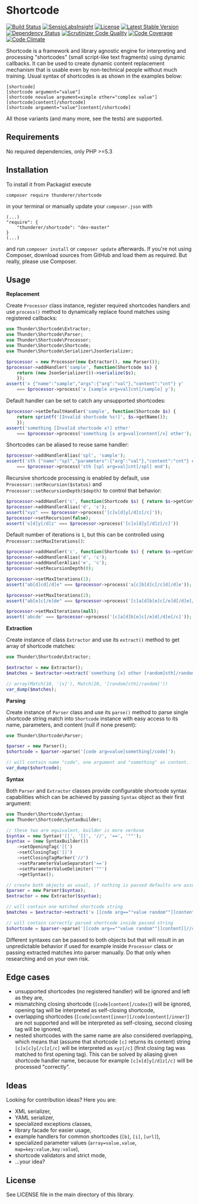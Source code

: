 # Shortcode

[![Build Status](https://travis-ci.org/thunderer/Shortcode.png?branch=master)](https://travis-ci.org/thunderer/Shortcode)
[![SensioLabsInsight](https://insight.sensiolabs.com/projects/5235d5e3-d112-48df-bc07-d4555aef293d/mini.png)](https://insight.sensiolabs.com/projects/5235d5e3-d112-48df-bc07-d4555aef293d)
[![License](https://poser.pugx.org/thunderer/shortcode/license.svg)](https://packagist.org/packages/thunderer/shortcode)
[![Latest Stable Version](https://poser.pugx.org/thunderer/shortcode/v/stable.svg)](https://packagist.org/packages/thunderer/shortcode)
[![Dependency Status](https://www.versioneye.com/user/projects/551d5385971f7847ca000002/badge.svg?style=flat)](https://www.versioneye.com/user/projects/551d5385971f7847ca000002)
[![Scrutinizer Code Quality](https://scrutinizer-ci.com/g/thunderer/Shortcode/badges/quality-score.png?b=master)](https://scrutinizer-ci.com/g/thunderer/Shortcode/?branch=master)
[![Code Coverage](https://scrutinizer-ci.com/g/thunderer/Shortcode/badges/coverage.png?b=master)](https://scrutinizer-ci.com/g/thunderer/Shortcode/?branch=master)
[![Code Climate](https://codeclimate.com/github/thunderer/Shortcode/badges/gpa.svg)](https://codeclimate.com/github/thunderer/Shortcode)

Shortcode is a framework and library agnostic engine for interpreting and processing "shortcodes" (small script-like text fragments) using dynamic callbacks. It can be used to create dynamic content replacement mechanism that is usable even by non-technical people without much training. Usual syntax of shortcodes is as shown in the examples below:

```
[shortcode]
[shortcode argument="value"]
[shortcode novalue argument=simple other="complex value"]
[shortcode]content[/shortcode]
[shortcode argument="value"]content[/shortcode]
```

All those variants (and many more, see the tests) are supported.

## Requirements

No required dependencies, only PHP >=5.3

## Installation

To install it from Packagist execute

```
composer require thunderer/shortcode
```

in your terminal or manually update your `composer.json` with

```
(...)
"require": {
    "thunderer/shortcode": "dev-master"
}
(...)
```

and run `composer install` or `composer update` afterwards. If you're not using Composer, download sources from GitHub and load them as required. But really, please use Composer.

## Usage

**Replacement**

Create `Processor` class instance, register required shortcodes handlers and use `process()` method to dynamically replace found matches using registered callbacks:

```php
use Thunder\Shortcode\Extractor;
use Thunder\Shortcode\Parser;
use Thunder\Shortcode\Processor;
use Thunder\Shortcode\Shortcode;
use Thunder\Shortcode\Serializer\JsonSerializer;

$processor = new Processor(new Extractor(), new Parser());
$processor->addHandler('sample', function(Shortcode $s) {    
    return (new JsonSerializer())->serialize($s);
    });
assert('x {"name":"sample","args":{"arg":"val"},"content":"cnt"} y'
    === $processor->process('x [sample arg=val]cnt[/sample] y');
```

Default handler can be set to catch any unsupported shortcodes:

```php
$processor->setDefaultHandler('sample', function(Shortcode $s) {    
    return sprintf('[Invalid shortcode %s!]', $s->getName());
    });
assert('something [Invalid shortcode x!] other' 
    === $processor->process('something [x arg=val]content[/x] other');
```

Shortcodes can be aliased to reuse same handler:

```php
$processor->addHandlerAlias('spl', 'sample');
assert('sth {"name":"spl","parameters":{"arg":"val"},"content":"cnt"} end'
    === $processor->process('sth [spl arg=val]cnt[/spl] end');
```

Recursive shortcode processing is enabled by default, use `Processor::setRecursion($status)` and `Processor::setRecursionDepth($depth)` to control that behavior:

```php
$processor->addHandler('c', function(Shortcode $s) { return $s->getContent() })
$processor->addHandlerAlias('d', 'c');
assert("xyz" === $processor->process('[c]x[d]y[/d]z[/c]'));
$processor->setRecursion(false);
assert('x[d]y[/d]z' === $processor->process('[c]x[d]y[/d]z[/c]'))
```

Default number of iterations is `1`, but this can be controlled using `Processor::setMaxIterations()`:

```php
$processor->addHandler('c', function(Shortcode $s) { return $s->getContent() })
$processor->addHandlerAlias('d', 'c');
$processor->addHandlerAlias('e', 'c');
$processor->setRecursionDepth(0);

$processor->setMaxIterations(1);
assert("ab[d]cd[/d]e" === $processor->process('a[c]b[d]c[/c]d[/d]e'));

$processor->setMaxIterations(2);
assert("ab[e]c[/e]de" === $processor->process('[c]a[d]b[e]c[/e]d[/d]e[/c]'));

$processor->setMaxIterations(null);
assert('abcde' === $processor->process('[c]a[d]b[e]c[/e]d[/d]e[/c]'));
```

**Extraction**

Create instance of class `Extractor` and use its `extract()` method to get array of shortcode matches:

```php
use Thunder\Shortcode\Extractor;

$extractor = new Extractor();
$matches = $extractor->extract('something [x] other [random]sth[/random] other');

// array(Match(10, '[x]'), Match(20, '[random]sth[/random]'))
var_dump($matches);
```

**Parsing**

Create instance of `Parser` class and use its `parse()` method to parse single shortcode string match into `Shortcode` instance with easy access to its name, parameters, and content (null if none present):

```php
use Thunder\Shortcode\Parser;

$parser = new Parser();
$shortcode = $parser->parse('[code arg=value]something[/code]');

// will contain name "code", one argument and "something" as content.
var_dump($shortcode);
```
**Syntax**

Both `Parser` and `Extractor` classes provide configurable shortcode syntax capabilities which can be achieved by passing `Syntax` object as their first argument:

```php
use Thunder\Shortcode\Syntax;
use Thunder\Shortcode\SyntaxBuilder;

// these two are equivalent, builder is more verbose
$syntax = new Syntax('[[', ']]', '//', '==', '""');
$syntax = (new SyntaxBuilder())
    ->setOpeningTag('[[')
    ->setClosingTag(']]')
    ->setClosingTagMarker('//')
    ->setParameterValueSeparator('==')
    ->setParameterValueDelimiter('""')
    ->getSyntax();

// create both objects as usual, if nothing is passed defaults are assumed
$parser = new Parser($syntax);
$extractor = new Extractor($syntax);

// will contain one matched shortcode string 
$matches = $extractor->extract('x [[code arg==""value random""]]content[[//code]] y');

// will contain correctly parsed shortcode inside passed string
$shortcode = $parser->parse('[[code arg==""value random""]]content[[//code]]');
```

Different syntaxes can be passed to both objects but that will result in an unpredictable behavior if used for example inside `Processor` class or passing extracted matches into parser manually. Do that only when researching and on your own risk.

## Edge cases

* unsupported shortcodes (no registered handler) will be ignored and left as they are,
* mismatching closing shortcode (`[code]content[/codex]`) will be ignored, opening tag will be interpreted as self-closing shortcode,
* overlapping shortcodes (`[code]content[inner][/code]content[/inner]`) are not supported and will be interpreted as self-closing, second closing tag will be ignored,
* nested shortcodes with the same name are also considered overlapping, which means that (assume that shortcode `[c]` returns its content) string `[c]x[c]y[/c]z[/c]` will be interpreted as `xyz[/c]` (first closing tag was matched to first opening tag). This can be solved by aliasing given shortcode handler name, because for example `[c]x[d]y[/d]z[/c]` will be processed "correctly".

## Ideas

Looking for contribution ideas? Here you are:

* XML serializer,
* YAML serializer,
* specialized exceptions classes,
* library facade for easier usage,
* example handlers for common shortcodes (`[b]`, `[i]`, `[url]`),
* specialized parameter values (`array=value,value`, `map=key:value,key:value`),
* shortcode validators and strict mode,
* ...your idea?

## License

See LICENSE file in the main directory of this library.
